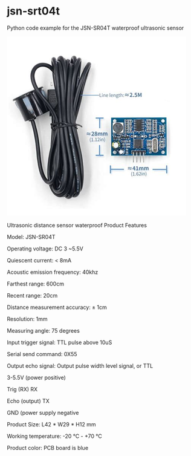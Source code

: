 # jsn-srt04t
Python code example for the JSN-SR04T waterproof ultrasonic sensor

![img.png](img.png)

Ultrasonic distance sensor waterproof Product Features

Model:  JSN-SR04T

Operating voltage:  DC 3 ~5.5V

Quiescent current:  < 8mA

Acoustic emission frequency:  40khz

Farthest range: 600cm

Recent range: 20cm

Distance measurement accuracy: ± 1cm

Resolution: 1mm

Measuring angle: 75 degrees

Input trigger signal: TTL pulse above 10uS

Serial send command: 0X55

Output echo signal: Output pulse width level signal, or TTL

3-5.5V (power positive)

Trig (RX) RX

Echo (output) TX

GND (power supply negative

Product Size: L42 * W29 * H12 mm

Working temperature: -20 ℃ - +70 ℃

Product color: PCB board is blue
